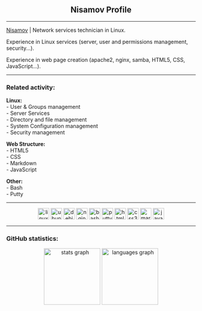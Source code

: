 <div align="center">
  <h2>Nisamov Profile</h2>
</div>

---

<div align="left">
  <p><a href="#">Nisamov</a> | Network services technician in Linux.</p>
  <p>Experience in Linux services (server, user and permissions management, security...).</p>
  <p>Experience in web page creation (apache2, nginx, samba, HTML5, CSS, JavaScript...).</p>
</div>

---

<h3 align="left">Related activity:</h3>

<div align="left">
  <p><b>Linux:</b><br>
    - User & Groups management<br>
    - Server Services<br>
    - Directory and file management<br>
    - System Configuration management<br>
    - Security management</p>
  <p><b>Web Structure:</b><br>
    - HTML5<br>
    - CSS<br>
    - Markdown<br>
    - JavaScript</p>
  <p><b>Other:</b><br>
    - Bash<br>
    - Putty</p>
</div>

---

<div align="center">
  <img src="https://cdn.jsdelivr.net/gh/devicons/devicon/icons/linux/linux-original.svg" height="30" alt="linux logo" />
  <img src="https://cdn.jsdelivr.net/gh/devicons/devicon/icons/ubuntu/ubuntu-plain.svg" height="30" alt="ubuntu logo" />
  <img src="https://cdn.jsdelivr.net/gh/devicons/devicon/icons/debian/debian-original.svg" height="30" alt="debian logo" />
  <img src="https://cdn.jsdelivr.net/gh/devicons/devicon/icons/nginx/nginx-original.svg" height="30" alt="nginx logo" />
  <img src="https://cdn.jsdelivr.net/gh/devicons/devicon/icons/bash/bash-original.svg" height="30" alt="bash logo" />
  <img src="https://cdn.jsdelivr.net/gh/devicons/devicon/icons/putty/putty-original.svg" height="30" alt="putty logo" />
  <img src="https://cdn.jsdelivr.net/gh/devicons/devicon/icons/html5/html5-original.svg" height="30" alt="html5 logo" />
  <img src="https://cdn.jsdelivr.net/gh/devicons/devicon/icons/css3/css3-original.svg" height="30" alt="css3 logo" />
  <img src="https://cdn.jsdelivr.net/gh/devicons/devicon/icons/markdown/markdown-original.svg" height="30" alt="markdown logo" />
  <img src="https://cdn.jsdelivr.net/gh/devicons/devicon/icons/javascript/javascript-original.svg" height="30" alt="javascript logo" />
</div>

---

<h3 align="left">GitHub statistics:</h3>

<div align="center">
  <img src="https://github-readme-stats.vercel.app/api?username=Nisamov&hide_title=false&hide_rank=false&show_icons=true&include_all_commits=true&count_private=true&disable_animations=false&theme=dark&locale=en&hide_border=false" height="150" alt="stats graph"  />
  <img src="https://github-readme-stats.vercel.app/api/top-langs?username=Nisamov&locale=en&hide_title=false&layout=compact&card_width=320&langs_count=5&theme=dark&hide_border=false&custom_title=Estad%C3%ADsticas%20de%20uso" height="150" alt="languages graph"  />
</div>
